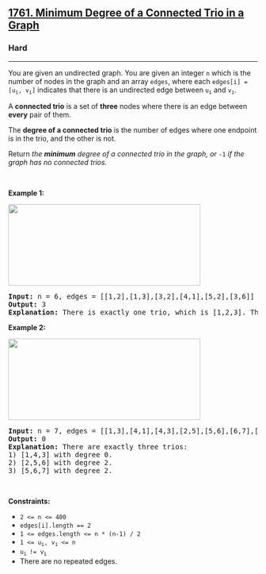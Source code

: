 <h2><a href="https://leetcode.com/problems/minimum-degree-of-a-connected-trio-in-a-graph">1761. Minimum Degree of a Connected Trio in a Graph</a></h2><h3>Hard</h3><hr><p>You are given an undirected graph. You are given an integer <code>n</code> which is the number of nodes in the graph and an array <code>edges</code>, where each <code>edges[i] = [u<sub>i</sub>, v<sub>i</sub>]</code> indicates that there is an undirected edge between <code>u<sub>i</sub></code> and <code>v<sub>i</sub></code>.</p>

<p>A <strong>connected trio</strong> is a set of <strong>three</strong> nodes where there is an edge between <b>every</b> pair of them.</p>

<p>The <strong>degree of a connected trio</strong> is the number of edges where one endpoint is in the trio, and the other is not.</p>

<p>Return <em>the <strong>minimum</strong> degree of a connected trio in the graph, or</em> <code>-1</code> <em>if the graph has no connected trios.</em></p>

<p>&nbsp;</p>
<p><strong class="example">Example 1:</strong></p>
<img alt="" src="https://assets.leetcode.com/uploads/2021/01/26/trios1.png" style="width: 388px; height: 164px;" />
<pre>
<strong>Input:</strong> n = 6, edges = [[1,2],[1,3],[3,2],[4,1],[5,2],[3,6]]
<strong>Output:</strong> 3
<strong>Explanation:</strong> There is exactly one trio, which is [1,2,3]. The edges that form its degree are bolded in the figure above.
</pre>

<p><strong class="example">Example 2:</strong></p>
<img alt="" src="https://assets.leetcode.com/uploads/2021/01/26/trios2.png" style="width: 388px; height: 164px;" />
<pre>
<strong>Input:</strong> n = 7, edges = [[1,3],[4,1],[4,3],[2,5],[5,6],[6,7],[7,5],[2,6]]
<strong>Output:</strong> 0
<strong>Explanation:</strong> There are exactly three trios:
1) [1,4,3] with degree 0.
2) [2,5,6] with degree 2.
3) [5,6,7] with degree 2.
</pre>

<p>&nbsp;</p>
<p><strong>Constraints:</strong></p>

<ul>
	<li><code>2 &lt;= n &lt;= 400</code></li>
	<li><code>edges[i].length == 2</code></li>
	<li><code>1 &lt;= edges.length &lt;= n * (n-1) / 2</code></li>
	<li><code>1 &lt;= u<sub>i</sub>, v<sub>i</sub> &lt;= n</code></li>
	<li><code>u<sub>i </sub>!= v<sub>i</sub></code></li>
	<li>There are no repeated edges.</li>
</ul>
